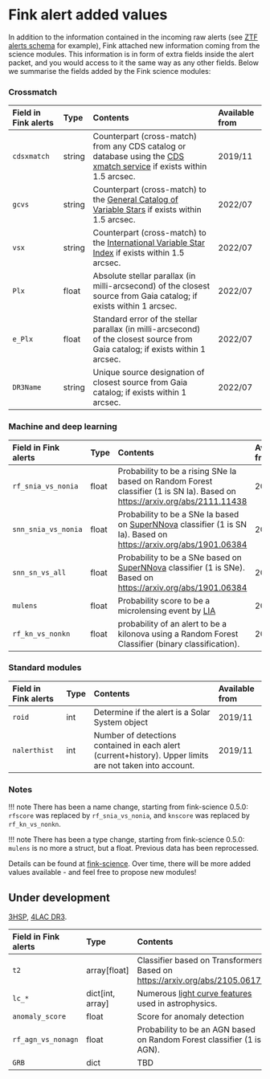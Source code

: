 # Fink alert added values

In addition to the information contained in the incoming raw alerts (see [ZTF alerts schema](https://zwickytransientfacility.github.io/ztf-avro-alert/) for example), Fink attached new information coming from the science modules. This information is in form of extra fields inside the alert packet, and you would access to it the same way as any other fields. Below we summarise the fields added by the Fink science modules:

### Crossmatch

| Field in Fink alerts | Type | Contents | Available from |
|:-----|:-------|:--------|:---------|
|`cdsxmatch` | string | Counterpart (cross-match) from any CDS catalog or database using the [CDS xmatch service](http://cdsxmatch.u-strasbg.fr/xmatch) if exists within 1.5 arcsec. | 2019/11 |
| `gcvs` | string | Counterpart (cross-match) to the [General Catalog of Variable Stars](http://www.sai.msu.su/groups/cluster/gcvs/gcvs/) if exists within 1.5 arcsec. | 2022/07 |
| `vsx` | string | Counterpart (cross-match) to the [International Variable Star Index](https://www.aavso.org/vsx/) if exists within 1.5 arcsec. | 2022/07 |
| `Plx` | float | Absolute stellar parallax (in milli-arcsecond) of the closest source from Gaia catalog; if exists within 1 arcsec. | 2022/07 |
| `e_Plx` | float | Standard error of the stellar parallax (in milli-arcsecond) of the closest source from Gaia catalog; if exists within 1 arcsec. | 2022/07 |
| `DR3Name` | string | Unique source designation of closest source from Gaia catalog; if exists within 1 arcsec. | 2022/07 |

### Machine and deep learning

| Field in Fink alerts | Type | Contents | Available from |
|:-----|:-------|:--------|:---------|
| `rf_snia_vs_nonia` | float | Probability to be a rising SNe Ia based on Random Forest classifier (1 is SN Ia). Based on https://arxiv.org/abs/2111.11438 | 2019/11 |
| `snn_snia_vs_nonia` | float | Probability to be a SNe Ia based on [SuperNNova](https://supernnova.readthedocs.io/en/latest/) classifier (1 is SN Ia). Based on https://arxiv.org/abs/1901.06384 | 2019/11 |
| `snn_sn_vs_all` | float | Probability to be a SNe based on [SuperNNova](https://supernnova.readthedocs.io/en/latest/) classifier (1 is SNe). Based on https://arxiv.org/abs/1901.06384 | 2019/11 |
| `mulens`| float | Probability score to be a microlensing event by [LIA](https://github.com/dgodinez77/LIA) | 2019/11 | 
| `rf_kn_vs_nonkn` | float | probability of an alert to be a kilonova using a Random Forest Classifier (binary classification). | 2019/11 |

### Standard modules

| Field in Fink alerts | Type | Contents | Available from |
|:-----|:-------|:--------|:---------|
| `roid` | int | Determine if the alert is a Solar System object | 2019/11 |
| `nalerthist` | int | Number of detections contained in each alert (current+history). Upper limits are not taken into account. | 2019/11 |

### Notes

!!! note
    There has been a name change, starting from fink-science 0.5.0:
    `rfscore` was replaced by `rf_snia_vs_nonia`, and `knscore` was replaced by `rf_kn_vs_nonkn`.

!!! note
    There has been a type change, starting from fink-science 0.5.0:
    `mulens` is no more a struct, but a float. Previous data has been reprocessed.

Details can be found at [fink-science](https://github.com/astrolabsoftware/fink-science). Over time, there will be more added values available - and feel free to propose new modules!

## Under development

[3HSP](https://www.ssdc.asi.it/3hsp/), [4LAC DR3](https://fermi.gsfc.nasa.gov/ssc/data/access/lat/4LACDR3/).

| Field in Fink alerts | Type | Contents |
|:-----|:-------|:--------|
| `t2` | array[float] | Classifier based on Transformers. Based on https://arxiv.org/abs/2105.06178 |
| `lc_*` | dict[int, array<double>] | Numerous [light curve features](https://arxiv.org/pdf/2012.01419.pdf#section.A1) used in astrophysics. |
| `anomaly_score` | float | Score for anomaly detection |
| `rf_agn_vs_nonagn` | float | Probability to be an AGN based on Random Forest classifier (1 is AGN). |
| `GRB` | dict | TBD |
